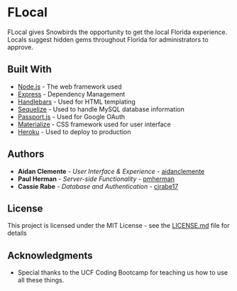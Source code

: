 # FLocal

FLocal gives Snowbirds the opportunity to get the local Florida experience. Locals suggest hidden gems throughout Florida for administrators to approve.

## Built With

* [Node.js](https://nodejs.org/en/) - The web framework used
* [Express](https://expressjs.com/) - Dependency Management
* [Handlebars](https://handlebarsjs.com/) - Used for HTML templating
* [Sequelize](http://docs.sequelizejs.com/) - Used to handle MySQL database information
* [Passport.js](http://www.passportjs.org/) - Used for Google OAuth
* [Materialize](http://materializecss.com/) - CSS framework used for user interface
* [Heroku](https://www.heroku.com/) - Used to deploy to production

## Authors

* **Aidan Clemente** - *User Interface & Experience* - [aidanclemente](https://github.com/aidanclemente)
* **Paul Herman** - *Server-side Functionality* - [pmherman](https://github.com/pmherman)
* **Cassie Rabe** - *Database and Authentication* - [cjrabe17](https://github.com/cjrabe17)

## License

This project is licensed under the MIT License - see the [LICENSE.md](LICENSE.md) file for details

## Acknowledgments

* Special thanks to the UCF Coding Bootcamp for teaching us how to use all these things.